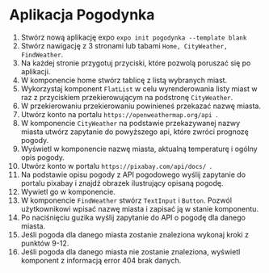 # Aplikacja Pogodynka

1. Stwórz nową aplikację expo `expo init pogodynka --template blank`
2. Stwórz nawigację z 3 stronami lub tabami `Home, CityWeather, FindWeather`.
3. Na każdej stronie przygotuj przyciski, które pozwolą poruszać się po aplikacji.
4. W komponencie home stwórz tablicę z listą wybranych miast. 
5. Wykorzystaj komponent `FlatList` w celu wyrenderowania listy miast w raz z przyciskiem przekierowującym na podstronę `CityWeather`.
6. W przekierowaniu przekierowaniu powinieneś przekazać nazwę miasta.
7. Utwórz konto na portalu `https://openweathermap.org/api `.
8. W komponencie `CityWeather` na podstawie przekazywanej nazwy miasta utwórz zapytanie do powyższego api, które zwróci prognozę pogody.
9. Wyświetl w komponencie nazwę miasta, aktualną temperaturę i ogólny opis pogody.
10. Utwórz konto w portalu `https://pixabay.com/api/docs/ `.
11. Na podstawie opisu pogody z API pogodowego wyślij zapytanie do portalu pixabay i znajdź obrazek ilustrujący opisaną pogodę.
12. Wywietl go w komponencie.
13. W komponencie `FindWeather` stwórz `TextInput` i `Button`. Pozwól użytkownikowi wpisać nazwę miasta i zapisać ją w stanie komponentu.
14. Po naciśnięciu guzika wyślij zapytanie do API o pogodę dla danego miasta.
15. Jeśli pogoda dla danego miasta zostanie znaleziona wykonaj kroki z punktów 9-12.
16. Jeśli pogoda dla danego miasta nie zostanie znaleziona, wyświetl komponent z informacją error 404 brak danych.
